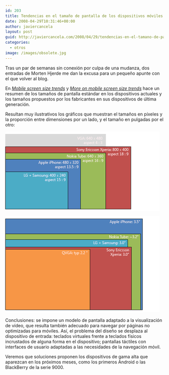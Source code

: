 ```yaml
---
id: 203
title: Tendencias en el tamaño de pantalla de los dispositivos móviles
date: 2008-04-29T10:31:46+00:00
author: javiercancela
layout: post
guid: http://javiercancela.com/2008/04/29/tendencias-en-el-tamano-de-pantalla-de-los-dispositivos-moviles/
categories:
  - otros
image: /images/obsolete.jpg
---
```

Tras un par de semanas sin conexión por culpa de una mudanza, dos entradas de Morten Hjerde me dan la excusa para un pequeño apunte con el que volver al blog.

En _[Mobile screen size trends](http://sender11.typepad.com/sender11/2008/04/mobile-screen-s.html "Mobile screen size trends")_ y [_More on mobile screen size trends_](http://sender11.typepad.com/sender11/2008/04/more-on-mobile.html "More on mobile screen size trends") hace un resumen de los tamaños de pantalla estándar en los dispositivos actuales y los tamaños propuestos por los fabricantes en sus dispositivos de última generación.

Resultan muy ilustrativos los gráficos que muestran el tamaños en píxeles y la proporción entre dimensiones por un lado, y el tamaño en pulgadas por el otro:
  
[![Pulgadas](/images/uploads/2008/05/physicalscreensmore.png)](/images/uploads/2008/05/physicalscreensmore.png "Pulgadas")

[![Pixels y ratios](/images/uploads/2008/05/physicalscreens.png)](/images/uploads/2008/05/physicalscreens.png "Pixels y ratios")

Conclusiones: se impone un modelo de pantalla adaptado a la visualización de vídeo, que resulta también adecuado para navegar por páginas no optimizadas para móviles. Así, el problema del diseño se desplaza al dispositivo de entrada: teclados virtuales frente a teclados físicos incrustados de alguna forma en el dispositivo; pantallas táctiles con interfaces de usuario adaptadas a las necesidades de la navegación móvil.

Veremos que soluciones proponen los dispositivos de gama alta que aparezcan en los próximos meses, como los primeros Android o las BlackBerry de la serie 9000.